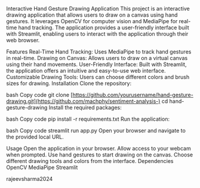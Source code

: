 Interactive Hand Gesture Drawing Application
This project is an interactive drawing application that allows users to draw on a canvas using hand gestures. It leverages OpenCV for computer vision and MediaPipe for real-time hand tracking. The application provides a user-friendly interface built with Streamlit, enabling users to interact with the application through their web browser.

Features
Real-Time Hand Tracking: Uses MediaPipe to track hand gestures in real-time.
Drawing on Canvas: Allows users to draw on a virtual canvas using their hand movements.
User-Friendly Interface: Built with Streamlit, the application offers an intuitive and easy-to-use web interface.
Customizable Drawing Tools: Users can choose different colors and brush sizes for drawing.
Installation
Clone the repository:

bash
Copy code
git clone [https://github.com/yourusername/hand-gesture-drawing.git](https://github.com/machphy/sentiment-analysis-)
cd hand-gesture-drawing
Install the required packages:

bash
Copy code
pip install -r requirements.txt
Run the application:

bash
Copy code
streamlit run app.py
Open your browser and navigate to the provided local URL.

Usage
Open the application in your browser.
Allow access to your webcam when prompted.
Use hand gestures to start drawing on the canvas.
Choose different drawing tools and colors from the interface.
Dependencies
OpenCV
MediaPipe
Streamlit


rajeevsharma2024
